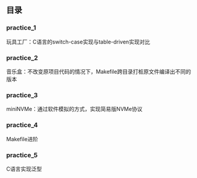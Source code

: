 ## 目录

### practice_1
玩具工厂：C语言的switch-case实现与table-driven实现对比

### practice_2
音乐盒：不改变原项目代码的情况下，Makefile跨目录打桩原文件编译出不同的版本

### practice_3
miniNVMe：通过软件模拟的方式，实现简易版NVMe协议

### practice_4
Makefile进阶

### practice_5
C语言实现泛型